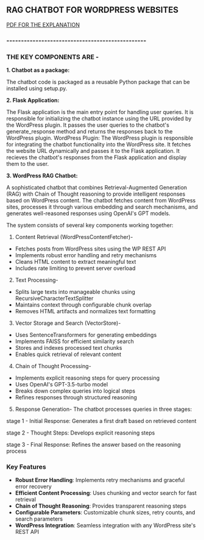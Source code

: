 ## RAG CHATBOT FOR WORDPRESS WEBSITES


[PDF FOR THE EXPLANATION](Explanation.pdf)

### ------------------------------------------------


### THE KEY COMPONENTS ARE - 


**1. Chatbot as a package:**

The chatbot code is packaged as a reusable Python package that can be installed using setup.py.



**2. Flask Application:**

The Flask application is the main entry point for handling user queries.
It is responsible for initializing the chatbot instance using the URL provided by the WordPress plugin.
It passes the user queries to the chatbot's generate_response method and returns the responses back to the WordPress plugin.
WordPress Plugin:
The WordPress plugin is responsible for integrating the chatbot functionality into the WordPress site.
It fetches the website URL dynamically and passes it to the Flask application.
It recieves the chatbot's responses from the Flask application and display them to the user.



**3. WordPress RAG Chatbot:**

A sophisticated chatbot that combines Retrieval-Augmented Generation (RAG) with Chain of Thought reasoning to provide intelligent responses based on WordPress content. The chatbot fetches content from WordPress sites, processes it through various embedding and search mechanisms, and generates well-reasoned responses using OpenAI's GPT models.


The system consists of several key components working together:

1. Content Retrieval (WordPressContentFetcher)-
- Fetches posts from WordPress sites using the WP REST API
- Implements robust error handling and retry mechanisms
- Cleans HTML content to extract meaningful text
- Includes rate limiting to prevent server overload

2. Text Processing-
- Splits large texts into manageable chunks using RecursiveCharacterTextSplitter
- Maintains context through configurable chunk overlap
- Removes HTML artifacts and normalizes text formatting

3. Vector Storage and Search (VectorStore)-
- Uses SentenceTransformers for generating embeddings
- Implements FAISS for efficient similarity search
- Stores and indexes processed text chunks
- Enables quick retrieval of relevant content

4. Chain of Thought Processing-
- Implements explicit reasoning steps for query processing
- Uses OpenAI's GPT-3.5-turbo model
- Breaks down complex queries into logical steps
- Refines responses through structured reasoning

5. Response Generation-
The chatbot processes queries in three stages:

stage 1 - Initial Response: Generates a first draft based on retrieved content

stage 2 - Thought Steps: Develops explicit reasoning steps

stage 3 - Final Response: Refines the answer based on the reasoning process

### Key Features

- **Robust Error Handling**: Implements retry mechanisms and graceful error recovery
- **Efficient Content Processing**: Uses chunking and vector search for fast retrieval
- **Chain of Thought Reasoning**: Provides transparent reasoning steps
- **Configurable Parameters**: Customizable chunk sizes, retry counts, and search parameters
- **WordPress Integration**: Seamless integration with any WordPress site's REST API

